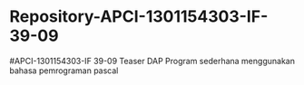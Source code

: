 # Repository-APCI-1301154303-IF-39-09
#APCI-1301154303-IF 39-09
            Teaser DAP
            Program sederhana menggunakan bahasa pemrograman pascal
